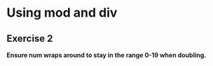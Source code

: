 # Using mod and div
## Exercise 2

**Ensure num wraps around to stay in the range 0-19 when doubling.**